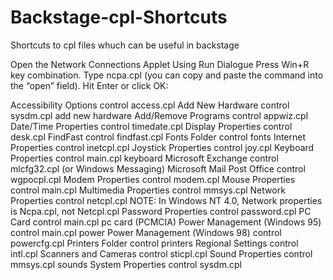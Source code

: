 # Backstage-cpl-Shortcuts
Shortcuts to cpl files whuch can be useful in backstage

Open the Network Connections Applet Using Run Dialogue
Press Win+R key combination.
Type ncpa.cpl (you can copy and paste the command into the “open” field).
Hit Enter or click OK:




Accessibility Options control access.cpl
Add New Hardware control sysdm.cpl add new hardware
Add/Remove Programs control appwiz.cpl
Date/Time Properties control timedate.cpl
Display Properties control desk.cpl
FindFast control findfast.cpl
Fonts Folder control fonts
Internet Properties control inetcpl.cpl
Joystick Properties control joy.cpl
Keyboard Properties control main.cpl keyboard
Microsoft Exchange control mlcfg32.cpl
(or Windows Messaging)
Microsoft Mail Post Office control wgpocpl.cpl
Modem Properties control modem.cpl
Mouse Properties control main.cpl
Multimedia Properties control mmsys.cpl
Network Properties control netcpl.cpl
NOTE: In Windows NT 4.0, Network
properties is Ncpa.cpl, not Netcpl.cpl
Password Properties control password.cpl
PC Card control main.cpl pc card (PCMCIA)
Power Management (Windows 95) control main.cpl power
Power Management (Windows 98) control powercfg.cpl
Printers Folder control printers
Regional Settings control intl.cpl
Scanners and Cameras control sticpl.cpl
Sound Properties control mmsys.cpl sounds
System Properties control sysdm.cpl
